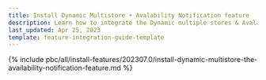 ```yaml
---
title: Install Dynamic Multistore + Avalability Notification feature
description: Learn how to integrate the Dynamic multiple stores & Avalability Notification feature into a Spryker project.
last_updated: Apr 25, 2023
template: feature-integration-guide-template
---
```


{% include pbc/all/install-features/202307.0/install-dynamic-multistore-the-availability-notification-feature.md %} <!-- To edit, see /_includes/pbc/all/install-features/202307.0/install-dynamic-multistore-the-availability-notification-feature.md -->
